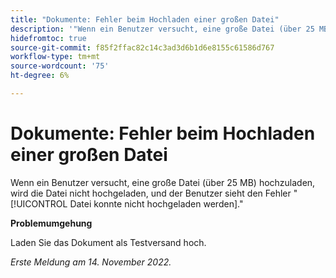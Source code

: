 ```yaml
---
title: "Dokumente: Fehler beim Hochladen einer großen Datei"
description: '"Wenn ein Benutzer versucht, eine große Datei (über 25 MB) hochzuladen, wird die Datei nicht hochgeladen, und der Benutzer sieht den Fehler "Datei konnte nicht hochgeladen werden".'
hidefromtoc: true
source-git-commit: f85f2ffac82c14c3ad3d6b1d6e8155c61586d767
workflow-type: tm+mt
source-wordcount: '75'
ht-degree: 6%

---
```



# Dokumente: Fehler beim Hochladen einer großen Datei

<!--This article is on WF and WFP TOCs-->

Wenn ein Benutzer versucht, eine große Datei (über 25 MB) hochzuladen, wird die Datei nicht hochgeladen, und der Benutzer sieht den Fehler &quot;[!UICONTROL Datei konnte nicht hochgeladen werden].&quot;

**Problemumgehung**

Laden Sie das Dokument als Testversand hoch.

_Erste Meldung am 14. November 2022._

